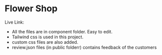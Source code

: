 <h1>Flower Shop</h1>

<p>Live Link:</p>

* All the files are in component folder. Easy to edit.
* Tailwind css is used in this project. 
* custom css files are  also added.
* review.json files (in public folderr) contains feedback of the customers